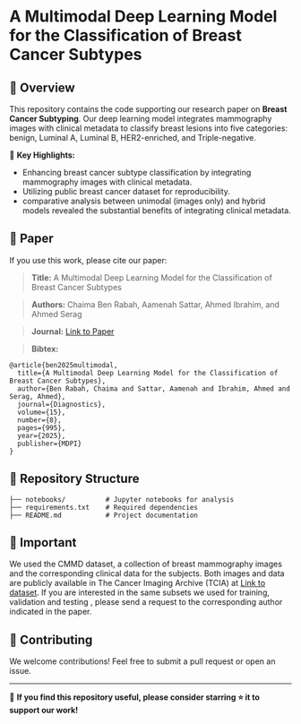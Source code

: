 # A Multimodal Deep Learning Model for the Classification of Breast Cancer Subtypes


## 📝 Overview

This repository contains the code supporting our research paper on **Breast Cancer Subtyping**. Our deep learning model integrates mammography images with clinical metadata to classify breast lesions into five categories: benign, Luminal A, Luminal B, HER2-enriched, and Triple-negative.

🔬 **Key Highlights:**
- Enhancing breast cancer subtype classification by integrating mammography images with clinical metadata.
- Utilizing public breast cancer dataset for reproducibility.
- comparative analysis between unimodal (images only) and hybrid models revealed the substantial benefits of integrating clinical metadata.

## 📄 Paper
If you use this work, please cite our paper:

> **Title:** A Multimodal Deep Learning Model for the Classification of Breast Cancer Subtypes

> **Authors:** Chaima Ben Rabah, Aamenah Sattar, Ahmed Ibrahim, and Ahmed Serag

> **Journal:** [Link to Paper](https://www.mdpi.com/2075-4418/15/8/995)

> **Bibtex:**
```
@article{ben2025multimodal,
  title={A Multimodal Deep Learning Model for the Classification of Breast Cancer Subtypes},
  author={Ben Rabah, Chaima and Sattar, Aamenah and Ibrahim, Ahmed and Serag, Ahmed},
  journal={Diagnostics},
  volume={15},
  number={8},
  pages={995},
  year={2025},
  publisher={MDPI}
}
```

## 📂 Repository Structure
```
├── notebooks/          # Jupyter notebooks for analysis
├── requirements.txt    # Required dependencies
├── README.md           # Project documentation
```

## 🚀 Important

We used the CMMD dataset, a collection of breast mammography images and the corresponding clinical data for the subjects. Both images and data are publicly available in The Cancer Imaging Archive (TCIA) at [Link to dataset](https://www.cancerimagingarchive.net/). If you are interested in the same subsets we used for training, validation and testing , please send a request to the corresponding author indicated in the paper.

## 🤝 Contributing
We welcome contributions! Feel free to submit a pull request or open an issue.


---

🌟 **If you find this repository useful, please consider starring ⭐ it to support our work!**

